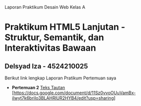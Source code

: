Laporan Praktikum  Desain Web Kelas A
# Praktikum HTML5 Lanjutan - Struktur, Semantik, dan Interaktivitas Bawaan
## Delsyad Iza - 4524210025
Berikut link lengkap Laporan Pratikum Pertemuan saya

* **Pertemuan 2** 
[Teks Tautan](URL)	[https://docs.google.com/document/d/11Sz0vvoOUuVamBx-iIwyt7k6briIo3BLAHRlUR2HYB4/edit?usp=sharing]
